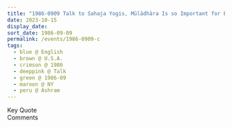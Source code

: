 ```yaml
---
title: "1986-0909 Talk to Sahaja Yogis, Mūlādhāra Is so Important for Everything, Āśhram, NY, U.S.A."
date: 2023-10-15
display_date: 
sort_date: 1986-09-09
permalink: /events/1986-0909-c
tags:
  - blue @ English
  - brown @ U.S.A.
  - crimson @ 1986
  - deeppink @ Talk
  - green @ 1986-09
  - maroon @ NY
  - peru @ Ashram
---
```


<wave-list>
  <list-title color="green" width="75">Key Quote</list-title>
  <list-item color="BlanchedAlmond"  width="200"></list-item>
  <list-item color="Lavender"></list-item>
  <list-item color="BlanchedAlmond"></list-item>
</wave-list>

<br>

<wave-list>
  <list-title color="green" width="75">Comments</list-title>
  <list-item color="BlanchedAlmond"  width="200"></list-item>
  <list-item color="Lavender"></list-item>
  <list-item color="BlanchedAlmond"></list-item>
</wave-list>